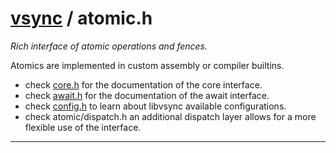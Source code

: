 #  [vsync](README.md) / atomic.h
_Rich interface of atomic operations and fences._ 

Atomics are implemented in custom assembly or compiler builtins.


- check [core.h](atomic/core.h.md) for the documentation of the core interface.
- check [await.h](atomic/await.h.md) for the documentation of the await interface.
- check [config.h](atomic/config.h.md) to learn about libvsync available configurations.
- check atomic/dispatch.h an additional dispatch layer allows for a more flexible use of the interface. 



---
